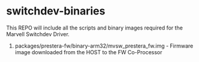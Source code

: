 # switchdev-binaries

This REPO will include all the scripts and binary images required for the Marvell Switchdev Driver.

1. packages/prestera-fw/binary-arm32/mvsw_prestera_fw.img - Firmware image downloaded from the HOST to the FW Co-Processor


